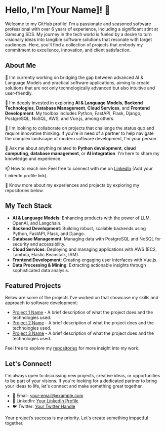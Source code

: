 # Hello, I'm [Your Name]! 👋

Welcome to my GitHub profile! I'm a passionate and seasoned software professional with over 6 years of experience, including a significant stint at Samsung SDS. My journey in the tech world is fueled by a desire to turn visionary ideas into tangible software solutions that resonate with target audiences. Here, you'll find a collection of projects that embody my commitment to excellence, innovation, and client satisfaction.

## About Me

🔭 I'm currently working on bridging the gap between advanced AI & Language Models and practical software applications, aiming to create solutions that are not only technologically advanced but also intuitive and user-friendly.

🌱 I'm deeply invested in exploring **AI & Language Models**, **Backend Technologies**, **Database Management**, **Cloud Services**, and **Frontend Development**. My toolbox includes Python, FastAPI, Flask, Django, PostgreSQL, NoSQL, AWS, and Vue.js, among others.

👯 I'm looking to collaborate on projects that challenge the status quo and require innovative thinking. If you're in need of a partner to help navigate the complex landscape of modern software development, I'm your person.

💬 Ask me about anything related to **Python development**, **cloud computing**, **database management**, or **AI integration**. I'm here to share my knowledge and experience.

📫 How to reach me: Feel free to connect with me on [LinkedIn](#) (Add your LinkedIn profile link).

📄 Know more about my experiences and projects by exploring my repositories below.

## My Tech Stack

- **AI & Language Models**: Enhancing products with the power of LLM, OpenAI, and Langchain.
- **Backend Development**: Building robust, scalable backends using Python, FastAPI, Flask, and Django.
- **Database Management**: Managing data with PostgreSQL and NoSQL for security and accessibility.
- **Cloud Services**: Deploying and managing applications with AWS (EC2, Lambda, Elastic Beanstalk, IAM).
- **Frontend Development**: Creating engaging user interfaces with Vue.js.
- **Data Processing & Mining**: Extracting actionable insights through sophisticated data analysis.

## Featured Projects

Below are some of the projects I've worked on that showcase my skills and approach to software development:

- [Project 1 Name](#) - A brief description of what the project does and the technologies used.
- [Project 2 Name](#) - A brief description of what the project does and the technologies used.
- [Project 3 Name](#) - A brief description of what the project does and the technologies used.

Feel free to explore my [repositories](https://github.com/your-github-username) for more insight into my work.

## Let's Connect!

I'm always open to discussing new projects, creative ideas, or opportunities to be part of your visions. If you're looking for a dedicated partner to bring your ideas to life, let's connect and make something great together.

- 📧 Email: your-email@example.com
- 🔗 LinkedIn: [Your LinkedIn Profile](#)
- 🐦 Twitter: [Your Twitter Handle](#)

Your project’s success is my priority. Let's create something impactful together.
